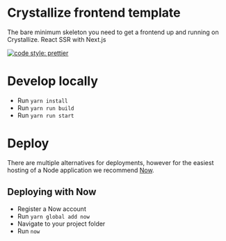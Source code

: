 # Crystallize frontend template

The bare minimum skeleton you need to get a frontend up and running on Crystallize. React SSR with Next.js

[![code style: prettier](https://img.shields.io/badge/code_style-prettier-ff69b4.svg?style=flat-square)](https://github.com/prettier/prettier)

# Develop locally

* Run `yarn install`
* Run `yarn run build`
* Run `yarn run start`

# Deploy

There are multiple alternatives for deployments, however for the easiest hosting of a Node application we recommend [Now](https://zeit.co/now).

## Deploying with Now

* Register a Now account
* Run `yarn global add now`
* Navigate to your project folder
* Run `now`
